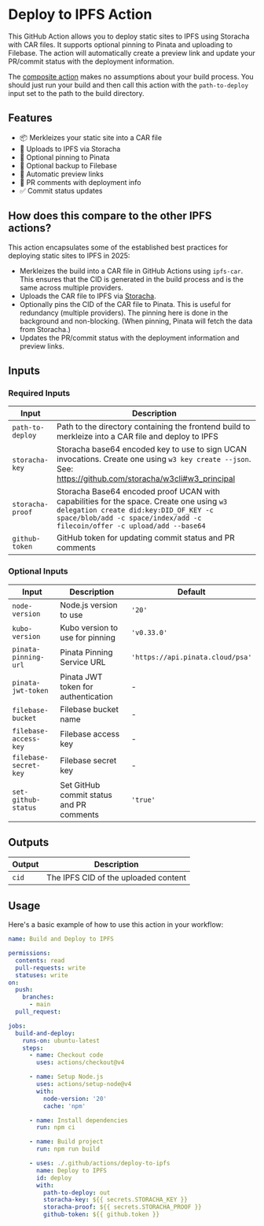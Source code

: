 # Deploy to IPFS Action

This GitHub Action allows you to deploy static sites to IPFS using Storacha with CAR files. It supports optional pinning to Pinata and uploading to Filebase. The action will automatically create a preview link and update your PR/commit status with the deployment information.

The [composite action](https://docs.github.com/en/actions/sharing-automations/creating-actions/about-custom-actions#composite-actions) makes no assumptions about your build process. You should just run your build and then call this action with the `path-to-deploy` input set to the path to the build directory.

## Features

- 📦 Merkleizes your static site into a CAR file
- 🚀 Uploads to IPFS via Storacha
- 📍 Optional pinning to Pinata
- 💾 Optional backup to Filebase
- 🔗 Automatic preview links
- 💬 PR comments with deployment info
- ✅ Commit status updates

## How does this compare to the other IPFS actions?

This action encapsulates some of the established best practices for deploying static sites to IPFS in 2025:

- Merkleizes the build into a CAR file in GitHub Actions using `ipfs-car`. This ensures that the CID is generated in the build process and is the same across multiple providers.
- Uploads the CAR file to IPFS via [Storacha](https://storacha.network).
- Optionally pins the CID of the CAR file to Pinata. This is useful for redundancy (multiple providers). The pinning here is done in the background and non-blocking. (When pinning, Pinata will fetch the data from Storacha.)
- Updates the PR/commit status with the deployment information and preview links.

## Inputs

### Required Inputs

| Input            | Description                                                                                                                                                                                |
| ---------------- | ------------------------------------------------------------------------------------------------------------------------------------------------------------------------------------------ |
| `path-to-deploy` | Path to the directory containing the frontend build to merkleize into a CAR file and deploy to IPFS                                                                                        |
| `storacha-key`   | Storacha base64 encoded key to use to sign UCAN invocations. Create one using `w3 key create --json`. See: https://github.com/storacha/w3cli#w3_principal                                  |
| `storacha-proof` | Storacha Base64 encoded proof UCAN with capabilities for the space. Create one using `w3 delegation create did:key:DID_OF_KEY -c space/blob/add -c space/index/add -c filecoin/offer -c upload/add --base64` |
| `github-token`   | GitHub token for updating commit status and PR comments                                                                                                                                    |

### Optional Inputs

| Input                 | Description                              | Default                          |
| --------------------- | ---------------------------------------- | -------------------------------- |
| `node-version`        | Node.js version to use                   | `'20'`                           |
| `kubo-version`        | Kubo version to use for pinning          | `'v0.33.0'`                      |
| `pinata-pinning-url`  | Pinata Pinning Service URL               | `'https://api.pinata.cloud/psa'` |
| `pinata-jwt-token`    | Pinata JWT token for authentication      | -                                |
| `filebase-bucket`     | Filebase bucket name                     | -                                |
| `filebase-access-key` | Filebase access key                      | -                                |
| `filebase-secret-key` | Filebase secret key                      | -                                |
| `set-github-status`   | Set GitHub commit status and PR comments | `'true'`                         |

## Outputs

| Output | Description                          |
| ------ | ------------------------------------ |
| `cid`  | The IPFS CID of the uploaded content |

## Usage

Here's a basic example of how to use this action in your workflow:

```yaml
name: Build and Deploy to IPFS

permissions:
  contents: read
  pull-requests: write
  statuses: write
on:
  push:
    branches:
      - main
  pull_request:

jobs:
  build-and-deploy:
    runs-on: ubuntu-latest
    steps:
      - name: Checkout code
        uses: actions/checkout@v4

      - name: Setup Node.js
        uses: actions/setup-node@v4
        with:
          node-version: '20'
          cache: 'npm'

      - name: Install dependencies
        run: npm ci

      - name: Build project
        run: npm run build

      - uses: ./.github/actions/deploy-to-ipfs
        name: Deploy to IPFS
        id: deploy
        with:
          path-to-deploy: out
          storacha-key: ${{ secrets.STORACHA_KEY }}
          storacha-proof: ${{ secrets.STORACHA_PROOF }}
          github-token: ${{ github.token }}
```
